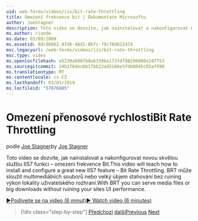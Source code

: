 ```yaml
---
uid: web-forms/videos/iis/bit-rate-throttling
title: Omezení frekvence bit | Dokumentace Microsoftu
author: JoeStagner
description: Toto video se dozvíte, jak nainstalovat a nakonfigurovat novou skvělou službu IIS7 funkci – omezení frekvence Bit. S BRT může sloužit multimediálních souborů nebo withou velké soubory ke stažení...
ms.author: riande
ms.date: 03/09/2009
ms.assetid: 8dc90862-97d6-48d1-8bfc-79c70d622474
msc.legacyurl: /web-forms/videos/iis/bit-rate-throttling
msc.type: video
ms.openlocfilehash: e5230a600fb8a6330ba173fdf88298008e187753
ms.sourcegitcommit: 24b1f6decbb17bb22a45166e5fdb0845c65af498
ms.translationtype: MT
ms.contentlocale: cs-CZ
ms.lasthandoff: 03/01/2019
ms.locfileid: "57076885"
---
```

<a name="bit-rate-throttling"></a><span data-ttu-id="a9133-104">Omezení přenosové rychlosti</span><span class="sxs-lookup"><span data-stu-id="a9133-104">Bit Rate Throttling</span></span>
====================
<span data-ttu-id="a9133-105">podle [Joe Stagner](https://github.com/JoeStagner)</span><span class="sxs-lookup"><span data-stu-id="a9133-105">by [Joe Stagner](https://github.com/JoeStagner)</span></span>

<span data-ttu-id="a9133-106">Toto video se dozvíte, jak nainstalovat a nakonfigurovat novou skvělou službu IIS7 funkci – omezení frekvence Bit.</span><span class="sxs-lookup"><span data-stu-id="a9133-106">This video will teach how to install and configure a great new IIS7 feature – Bit Rate Throttling.</span></span> <span data-ttu-id="a9133-107">BRT může sloužit multimediálních souborů nebo velký objem stahování bez ruining výkon lokality uživatelského rozhraní.</span><span class="sxs-lookup"><span data-stu-id="a9133-107">With BRT you can serve media files or big downloads without ruining your sites UI performance.</span></span>

[<span data-ttu-id="a9133-108">&#9654;Podívejte se na video (6 minut)</span><span class="sxs-lookup"><span data-stu-id="a9133-108">&#9654; Watch video (6 minutes)</span></span>](https://channel9.msdn.com/Blogs/ASP-NET-Site-Videos/bit-rate-throttling)

> [!div class="step-by-step"]
> <span data-ttu-id="a9133-109">[Předchozí](installing-ftp7.md)
> [další](iis7-playlists.md)</span><span class="sxs-lookup"><span data-stu-id="a9133-109">[Previous](installing-ftp7.md)
[Next](iis7-playlists.md)</span></span>
